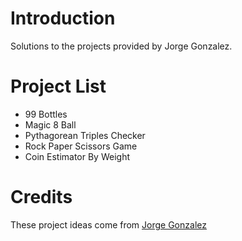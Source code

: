 # Introduction
Solutions to the projects provided by Jorge Gonzalez.

# Project List
- 99 Bottles
- Magic 8 Ball
- Pythagorean Triples Checker
- Rock Paper Scissors Game
- Coin Estimator By Weight

# Credits
These project ideas come from [Jorge Gonzalez](https://github.com/jorgegonzalez/beginner-projects)
